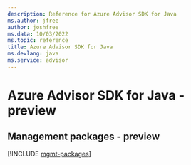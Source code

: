 ```yaml
---
description: Reference for Azure Advisor SDK for Java
ms.author: jfree
author: joshfree
ms.data: 10/03/2022
ms.topic: reference
title: Azure Advisor SDK for Java
ms.devlang: java
ms.service: advisor
---
```

# Azure Advisor SDK for Java - preview

## Management packages - preview
[!INCLUDE [mgmt-packages](advisor-mgmt-index.md)]